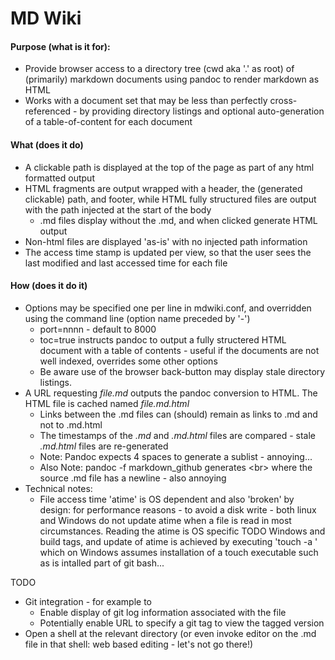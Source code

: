 # MD Wiki


#### Purpose (what is it for):
* Provide browser access to a directory tree (cwd aka '.' as root) of (primarily) markdown documents using pandoc to render markdown as HTML
* Works with a document set that may be less than perfectly cross-referenced -
by providing directory listings and optional auto-generation of a table-of-content
for each document  


#### What (does it do)
* A clickable path is displayed at the top of the page as part of any html
formatted output
* HTML fragments are output wrapped with a header, the (generated clickable)
  path, and footer, while HTML fully structured files are output with the path
  injected at the start of the body
  * .md files display without the .md, and when clicked generate HTML output
* Non-html files are displayed 'as-is' with no injected path information
* The access time stamp is updated per view, so that the user sees the last
  modified and last accessed time for each file

#### How (does it do it)
* Options may be specified one per line in mdwiki.conf, and overridden using
    the command line (option name preceded by '-')
    * port=nnnn - default to 8000
    * toc=true instructs pandoc to output a fully structered HTML
    document with a table of contents - useful if the documents are not well
    indexed, overrides some other options
    * Be aware use of the browser back-button may display stale directory listings.
* A URL requesting _file.md_ outputs the pandoc conversion to HTML.  The HTML
file is cached named _file.md.html_
    * Links between the .md files can (should) remain as links
     to .md and not to .md.html
    * The timestamps of the _.md_ and _.md.html_ files are compared - stale
    _.md.html_ files are re-generated
    * Note: Pandoc expects 4 spaces to generate a sublist - annoying...
    * Also Note: pandoc -f markdown_github generates &lt;br> where the source
    .md file has a newline - also annoying
* Technical notes:
    * File access time 'atime' is OS dependent and also 'broken' by design: for
    performance reasons - to avoid a disk write - both linux and Windows do not
    update atime when a file is read in most circumstances.  Reading the atime is
    OS specific TODO Windows and build tags, and update of atime is achieved
    by executing 'touch -a <file>' which on Windows assumes installation of a
    touch executable such as is intalled part of git bash...

TODO

* Git integration - for example to
    * Enable display of git log information associated with the file
    * Potentially enable URL to specify a git tag to view the tagged version
* Open a shell at the relevant directory (or even invoke editor on the
     .md file in that shell: web based editing - let's not go there!)
